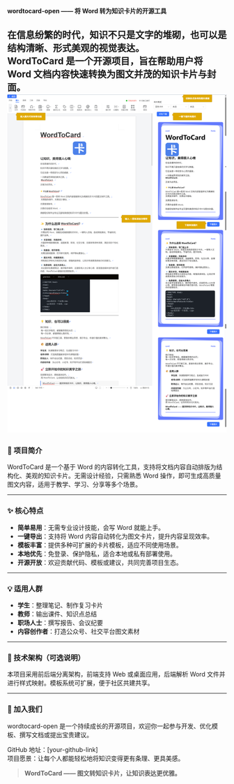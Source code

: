 **wordtocard-open —— 将 Word 转为知识卡片的开源工具**

在信息纷繁的时代，知识不只是文字的堆砌，也可以是结构清晰、形式美观的视觉表达。  
**WordToCard** 是一个开源项目，旨在帮助用户将 Word 文档内容快速转换为图文并茂的知识卡片与封面。
![gnnnn.png](gnnnn.png)
---

### 🌟 项目简介

WordToCard 是一个基于 Word 的内容转化工具，支持将文档内容自动排版为结构化、美观的知识卡片。无需设计经验，只需熟悉 Word 操作，即可生成高质量图文内容，适用于教学、学习、分享等多个场景。

---

### ✨ 核心特点

- **简单易用**：无需专业设计技能，会写 Word 就能上手。
- **一键导出**：支持将 Word 内容自动转化为图文卡片，提升内容呈现效率。
- **模板丰富**：提供多种可扩展的卡片模板，适应不同使用场景。
- **本地优先**：免登录、保护隐私，适合本地或私有部署使用。
- **开源开放**：欢迎贡献代码、模板或建议，共同完善项目生态。
---


### 💡 适用人群

- **学生**：整理笔记、制作复习卡片
- **教师**：输出课件、知识点总结
- **职场人士**：撰写报告、会议纪要
- **内容创作者**：打造公众号、社交平台图文素材

---

### 🧩 技术架构（可选说明）

本项目采用前后端分离架构，前端支持 Web 或桌面应用，后端解析 Word 文件并进行样式映射。模板系统可扩展，便于社区共建共享。

---


### 🚀 加入我们

wordtocard-open 是一个持续成长的开源项目，欢迎你一起参与开发、优化模板、撰写文档或提出宝贵建议。

GitHub 地址：[your-github-link]  
项目愿景：让每个人都能轻松地将知识变得更有条理、更具美感。

> **WordToCard —— 图文转知识卡片，让知识表达更优雅。**
